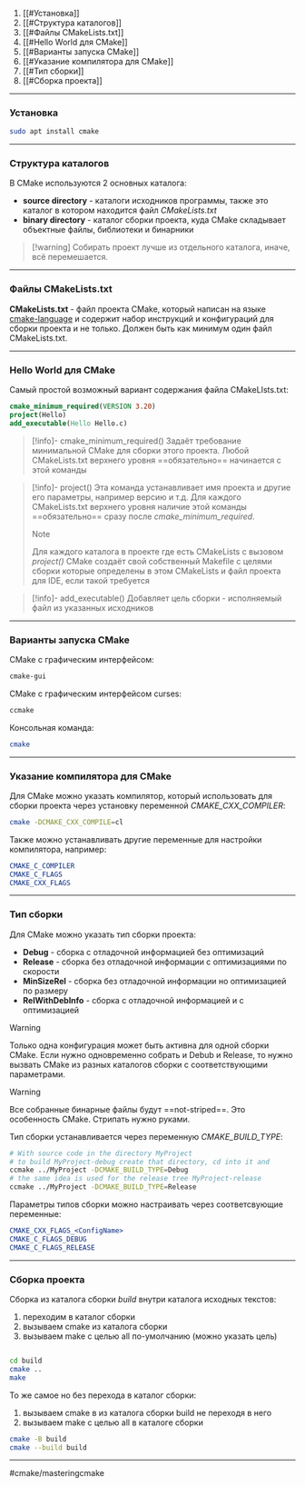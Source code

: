 1. [[#Установка]]
2. [[#Структура каталогов]]
3. [[#Файлы CMakeLists.txt]]
4. [[#Hello World для CMake]]
5. [[#Варианты запуска CMake]]
6. [[#Указание компилятора для CMake]]
7. [[#Тип сборки]]
8. [[#Сборка проекта]]

---
### Установка

```bash
sudo apt install cmake
```

---
### Структура каталогов

В CMake используются 2 основных каталога:
- **source directory** - каталоги исходников программы, также это каталог в котором находится файл *CMakeLists.txt*
- **binary directory** - каталог сборки проекта, куда CMake складывает объектные файлы, библиотеки и бинарники

>[!warning] Собирать проект лучше из отдельного каталога, иначе, всё перемешается.

---
### Файлы CMakeLists.txt

**CMakeLists.txt** - файл проекта CMake, который написан на языке [cmake-language](https://cmake.org/cmake/help/latest/manual/cmake-language.7.html#manual:cmake-language(7)) и содержит набор инструкций и конфигураций для сборки проекта и не только. Должен быть как минимум один файл CMakeLists.txt.

---
### Hello World для CMake

Самый простой возможный вариант содержания файла CMakeLIsts.txt:

```cmake
cmake_minimum_required(VERSION 3.20)
project(Hello)
add_executable(Hello Hello.c)
```

> [!info]- cmake_minimum_required() 
>  Задаёт требование минимальной CMake для сборки этого проекта. Любой CMakeLists.txt верхнего уровня ==обязательно== начинается с этой команды

> [!info]- project() 
>  Эта команда устанавливает имя проекта и другие его параметры, например версию и т.д.  Для каждого CMakeLists.txt верхнего уровня наличие этой команды ==обязательно== сразу после *cmake_minimum_required*.
>  > [!note] 
>  > Для каждого каталога в проекте где есть CMakeLists с вызовом *project()* CMake создаёт свой собственный Makefile с целями сборки которые определены в этом CMakeLists и файл проекта для IDE, если такой требуется

> [!info]- add_executable()
> Добавляет цель сборки - исполняемый файл из указанных исходников

---
### Варианты запуска CMake

CMake с графическим интерфейсом:

```bash
cmake-gui
```

CMake с графическим интерфейсом curses:

```bash
ccmake
```

Консольная команда:

```bash
cmake
```

---
### Указание компилятора для CMake

Для CMake можно указать компилятор, который использовать для сборки проекта через установку переменной *CMAKE_CXX_COMPILER*:

```bash
cmake -DCMAKE_CXX_COMPILE=cl
```

Также можно устанавливать другие переменные для настройки компилятора, например:

```cmake
CMAKE_C_COMPILER
CMAKE_C_FLAGS
CMAKE_CXX_FLAGS
```

---
### Тип сборки

Для CMake можно указать тип сборки проекта:

- **Debug** - сборка с отладочной информацией без оптимизаций
- **Release** - сборка без отладочной информации с оптимизациями по скорости
- **MinSizeRel** - сборка без отладочной информации но оптимизацией по размеру 
- **RelWithDebInfo** - сборка с отладочной информацией и с оптимизацией

> [!warning]
> Только одна конфигурация может быть активна для одной сборки CMake. Если нужно одновременно собрать и Debub и Release, то нужно вызвать CMake из разных каталогов сборки с соответствующими параметрами.

>[!warning]
> Все собранные бинарные файлы будут ==not-striped==. Это особенность CMake. Стрипать нужно руками.

Тип сборки устанавливается через переменную *CMAKE_BUILD_TYPE*:

```bash
# With source code in the directory MyProject
# to build MyProject-debug create that directory, cd into it and
ccmake ../MyProject -DCMAKE_BUILD_TYPE=Debug
# the same idea is used for the release tree MyProject-release
ccmake ../MyProject -DCMAKE_BUILD_TYPE=Release
```

Параметры типов сборки можно настраивать через соответсвующие переменные:

```cmake
CMAKE_CXX_FLAGS_<ConfigName>
CMAKE_C_FLAGS_DEBUG
CMAKE_C_FLAGS_RELEASE
```

---
### Сборка проекта

Сборка из каталога сборки *build* внутри каталога исходных текстов:
1. переходим в каталог сборки
2. вызываем cmake из каталога сборки
3. вызываем make c целью all по-умолчанию (можно указать цель)

```bash

cd build 
cmake .. 
make     
```

То же самое но без перехода в каталог сборки:
1. вызываем cmake в из каталога сборки build не переходя в него
2. вызываем make с целью all в каталоге сборки

```bash
cmake -B build           
cmake --build build      
```

---
#cmake/masteringcmake